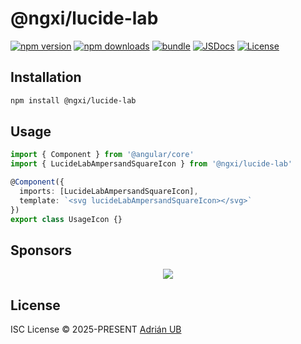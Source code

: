 # @ngxi/lucide-lab

[![npm version][npm-version-src]][npm-version-href]
[![npm downloads][npm-downloads-src]][npm-downloads-href]
[![bundle][bundle-src]][bundle-href]
[![JSDocs][jsdocs-src]][jsdocs-href]
[![License][license-src]][license-href]

## Installation

```sh
npm install @ngxi/lucide-lab
```

## Usage

```ts
import { Component } from '@angular/core'
import { LucideLabAmpersandSquareIcon } from '@ngxi/lucide-lab'

@Component({
  imports: [LucideLabAmpersandSquareIcon],
  template: `<svg lucideLabAmpersandSquareIcon></svg>`
})
export class UsageIcon {}
```

## Sponsors

<p align="center">
  <a href="https://cdn.jsdelivr.net/gh/adrian-ub/static/sponsors.svg">
    <img src='https://cdn.jsdelivr.net/gh/adrian-ub/static/sponsors.svg'/>
  </a>
</p>

## License

ISC License © 2025-PRESENT [Adrián UB](https://github.com/adrian-ub)

<!-- Badges -->

[npm-version-src]: https://img.shields.io/npm/v/@ngxi/lucide-lab?style=flat&colorA=080f12&colorB=1fa669
[npm-version-href]: https://npmjs.com/package/@ngxi/lucide-lab
[npm-downloads-src]: https://img.shields.io/npm/dm/@ngxi/lucide-lab?style=flat&colorA=080f12&colorB=1fa669
[npm-downloads-href]: https://npmjs.com/package/@ngxi/lucide-lab
[bundle-src]: https://img.shields.io/bundlephobia/minzip/@ngxi/lucide-lab?style=flat&colorA=080f12&colorB=1fa669&label=minzip
[bundle-href]: https://bundlephobia.com/result?p=@ngxi/lucide-lab
[license-src]: https://img.shields.io/npm/l/@ngxi/lucide-lab?style=flat&colorA=080f12&colorB=1fa669
[license-href]: https://github.com/adrian-ub/ngxi/blob/main/LICENSE
[jsdocs-src]: https://img.shields.io/badge/jsdocs-reference-080f12?style=flat&colorA=080f12&colorB=1fa669
[jsdocs-href]: https://www.jsdocs.io/package/@ngxi/lucide-lab
